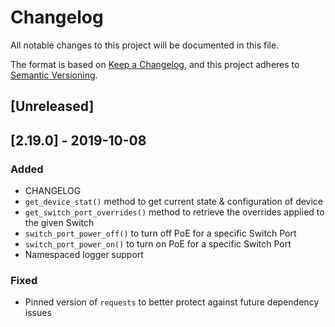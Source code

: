 # Changelog
All notable changes to this project will be documented in this file.

The format is based on [Keep a Changelog](https://keepachangelog.com/en/1.0.0/),
and this project adheres to [Semantic Versioning](https://semver.org/spec/v2.0.0.html).

## [Unreleased]

## [2.19.0] - 2019-10-08
### Added
- CHANGELOG
- `get_device_stat()` method to get current state & configuration of device
- `get_switch_port_overrides()` method to retrieve the overrides applied to the given Switch
- `switch_port_power_off()` to turn off PoE for a specific Switch Port
- `switch_port_power_on()` to turn on PoE for a specific Switch Port
- Namespaced logger support
### Fixed
- Pinned version of `requests` to better protect against future dependency issues